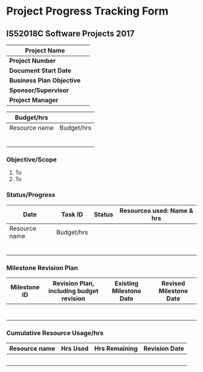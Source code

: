 # Project Progress Tracking Form

## IS52018C Software Projects 2017

| **Project Name**          |                         |
| --------------------------|:-----------------------:|
| **Project Number**        |                         |
|**Document Start Date**    |                         |
|**Business Plan Objective**|                         |
|**Sponsor/Supervisor**     |                         |
|**Project Manager**        |                         |

|**Budget/hrs**             |                         |
|---------------------------|:-----------------------:|
|Resource name              |Budget/hrs               |
|                           |                         |
|                           |                         |
|                           |                         |
|                           |                         |
|                           |                         |
|                           |                         |

### Objective/Scope

1. To
2. To

### Status/Progress

|**Date**                   |  Task ID                |Status     |Resources used: Name & hrs     |
|---------------------------|:-----------------------:|-----------|-------------------------------|
|Resource name              |Budget/hrs               |           |                               |
|                           |                         |           |                               |
|                           |                         |           |                               |
|                           |                         |           |                               |
|                           |                         |           |                               |
|                           |                         |           |                               |
|                           |                         |           |                               |

### Milestone Revision Plan

|Milestone ID               |Revision Plan, including budget revision   |Existing Milestone Date     |Revised Milestone Date    |
|---------------------------|:-----------------------------------------:|----------------------------|--------------------------|
|                           |                                           |                            |                          |
|                           |                                           |                            |                          |
|                           |                                           |                            |                          |
|                           |                                           |                            |                          |
|                           |                                           |                            |                          |
|                           |                                           |                            |                          |
|                           |                                           |                            |                          |

### Cumulative Resource Usage/hrs

|Resource name              |Hrs Used                                   |Hrs Remaining               |Revision Date             |
|---------------------------|:-----------------------------------------:|----------------------------|--------------------------|
|                           |                                           |                            |                          |
|                           |                                           |                            |                          |
|                           |                                           |                            |                          |
|                           |                                           |                            |                          |
|                           |                                           |                            |                          |

